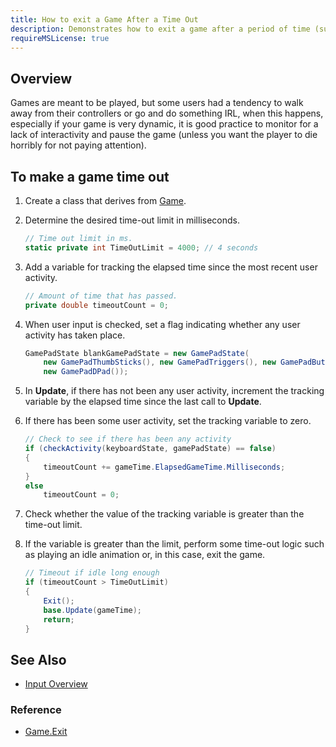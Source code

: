 ```yaml
---
title: How to exit a Game After a Time Out
description: Demonstrates how to exit a game after a period of time (such as inactivity) has passed.
requireMSLicense: true
---
```


## Overview

Games are meant to be played, but some users had a tendency to walk away from their controllers or go and do something IRL, when this happens, especially if your game is very dynamic, it is good practice to monitor for a lack of interactivity and pause the game (unless you want the player to die horribly for not paying attention).

## To make a game time out

1. Create a class that derives from [Game](xref:Microsoft.Xna.Framework.Game).

2. Determine the desired time-out limit in milliseconds.

    ```csharp
    // Time out limit in ms.
    static private int TimeOutLimit = 4000; // 4 seconds
    ```

3. Add a variable for tracking the elapsed time since the most recent user activity.

    ```csharp
    // Amount of time that has passed.
    private double timeoutCount = 0;
    ```

4. When user input is checked, set a flag indicating whether any user activity has taken place.

    ```csharp
    GamePadState blankGamePadState = new GamePadState(
        new GamePadThumbSticks(), new GamePadTriggers(), new GamePadButtons(),
        new GamePadDPad());
    ```

5. In **Update**, if there has not been any user activity, increment the tracking variable by the elapsed time since the last call to **Update**.

6. If there has been some user activity, set the tracking variable to zero.

    ```csharp
    // Check to see if there has been any activity
    if (checkActivity(keyboardState, gamePadState) == false)
    {
        timeoutCount += gameTime.ElapsedGameTime.Milliseconds;
    }
    else
        timeoutCount = 0;
    ```

7. Check whether the value of the tracking variable is greater than the time-out limit.

8. If the variable is greater than the limit, perform some time-out logic such as playing an idle animation or, in this case, exit the game.

    ```csharp
    // Timeout if idle long enough
    if (timeoutCount > TimeOutLimit)
    {
        Exit();
        base.Update(gameTime);
        return;
    }
    ```

## See Also

- [Input Overview](./input/index.md)

### Reference

- [Game.Exit](xref:Microsoft.Xna.Framework.Game.Exit)
